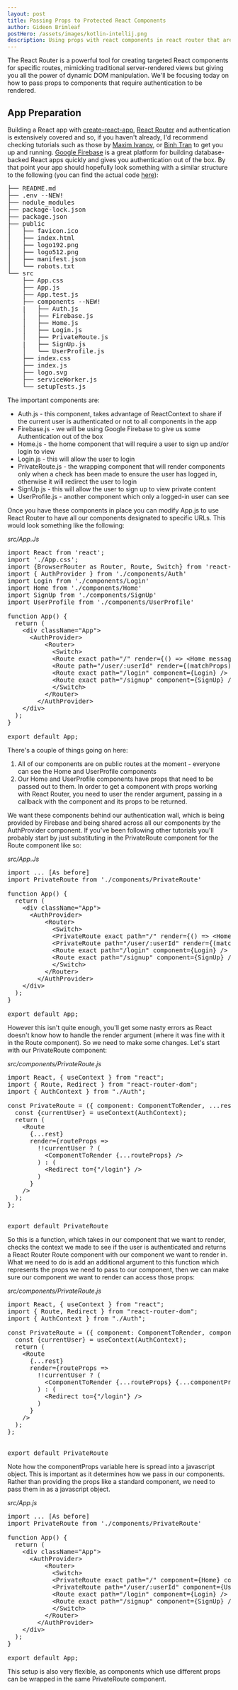 ```yaml
---
layout: post
title: Passing Props to Protected React Components
author: Gideon Brimleaf
postHero: /assets/images/kotlin-intellij.png
description: Using props with react components in react router that are protected
---
```


The React Router is a powerful tool for creating targeted React components for specific routes, mimicking traditional server-rendered views but giving you all the power of dynamic DOM manipulation. We'll be focusing today on how to pass props to components that require authentication to be rendered.

## App Preparation

Building a React app with <span class="code-snippet">[create-react-app](https://create-react-app.dev/)</span>, [React Router](https://reactrouter.com/web/guides/quick-start) and authentication is extensively covered and so, if you haven't already, I'd recommend checking tutorials such as those by [Maxim Ivanov](https://maksimivanov.com/posts/firebase-react-tutorial/), or [Binh Tran](https://medium.com/@thanhbinh.tran93/private-route-public-route-and-restricted-route-with-react-router-d50b27c15f5e#:~:text=full%20source%20code-,Private%20Route,function%20separately%20in%20utils%20folder.) to get you up and running.  [Google Firebase](https://firebase.google.com/) is a great platform for building database-backed React apps quickly and gives you authentication out of the box.  By that point your app should hopefully look something with a similar structure to the following (you can find the actual code [here](https://github.com/GideonBrimleaf/react-basic-auth-template)):

<pre class="p-2 bg-primary text-light">
├── README.md
├── .env --NEW!
├── nodule_modules
├── package-lock.json
├── package.json
├── public
│   ├── favicon.ico
│   ├── index.html
│   ├── logo192.png
│   ├── logo512.png
│   ├── manifest.json
│   └── robots.txt
└── src
    ├── App.css
    ├── App.js
    ├── App.test.js
    ├── components --NEW!
    |   ├── Auth.js
    │   ├── Firebase.js
    │   ├── Home.js
    │   ├── Login.js
    │   ├── PrivateRoute.js
    |   ├── SignUp.js
    │   └── UserProfile.js
    ├── index.css
    ├── index.js
    ├── logo.svg
    ├── serviceWorker.js
    └── setupTests.js
</pre>

The important components are:

* Auth.js - this component, takes advantage of ReactContext to share if the current user is authenticated or not to all components in the app
* Firebase.js - we will be using Google Firebase to give us some Authentication out of the box
* Home.js - the home component that will require a user to sign up and/or login to view
* Login.js - this will allow the user to login
* PrivateRoute.js - the wrapping component that will render components only when a check has been made to ensure the user has logged in, otherwise it will redirect the user to login
* SignUp.js - this will allow the user to sign up to view private content
* UserProfile.js - another component which only a logged-in user can see

Once you have these components in place you can modify App.js to use React Router to have all our components designated to specific URLs. This would look something like the following:

<span class="font-weight-bold">*src/App.Js*</span>

<pre class="p-2 bg-primary text-light">
import React from 'react';
import './App.css';
import {BrowserRouter as Router, Route, Switch} from 'react-router-dom'
import { AuthProvider } from './components/Auth'
import Login from './components/Login'
import Home from './components/Home'
import SignUp from './components/SignUp'
import UserProfile from './components/UserProfile'

function App() {
  return (
    &lt;div className=&quot;App&quot;&gt;
      &lt;AuthProvider&gt;
          &lt;Router&gt;
            &lt;Switch&gt;
            &lt;Route exact path=&quot;/&quot; render={() =&gt; &lt;Home message=&quot;Hello from the home page!&quot; /&gt;} /&gt;
            &lt;Route path=&quot;/user/:userId&quot; render={(matchProps) =&gt; &lt;UserProfile {...matchProps} profileText=&quot;Welcome to your profile&quot; /&gt;} /&gt;
            &lt;Route exact path=&quot;/login&quot; component={Login} /&gt; 
            &lt;Route exact path=&quot;/signup&quot; component={SignUp} /&gt; 
            &lt;/Switch&gt; 
          &lt;/Router&gt;
        &lt;/AuthProvider&gt;
    &lt;/div&gt;
  );
}

export default App;
</pre>

There's a couple of things going on here:

1. All of our components are on public routes at the moment - everyone can see the Home and UserProfile components
2. Our Home and UserProfile components have props that need to be passed out to them.  In order to get a component with props working with React Router, you need to user the render argument, passing in a callback with the component and its props to be returned. 

We want these components behind our authentication wall, which is being provided by Firebase and being shared across all our components by the AuthProvider component.  If you've been following other tutorials you'll probably start by just substituting in the PrivateRoute component for the Route component like so:

<span class="font-weight-bold">*src/App.Js*</span>

<pre class="p-2 bg-primary text-light">
import ... [As before]
import PrivateRoute from './components/PrivateRoute' 

function App() {
  return (
    &lt;div className=&quot;App&quot;&gt;
      &lt;AuthProvider&gt;
          &lt;Router&gt;
            &lt;Switch&gt;
            &lt;PrivateRoute exact path=&quot;/&quot; render={() =&gt; &lt;Home message=&quot;Hello from the home page!&quot; /&gt;} /&gt; { /*NEW!*/ }
            &lt;PrivateRoute path=&quot;/user/:userId&quot; render={(matchProps) =&gt; &lt;UserProfile {...matchProps} profileText=&quot;Welcome to your profile&quot; /&gt;} /&gt; { /*NEW!*/ }
            &lt;Route exact path=&quot;/login&quot; component={Login} /&gt; 
            &lt;Route exact path=&quot;/signup&quot; component={SignUp} /&gt; 
            &lt;/Switch&gt; 
          &lt;/Router&gt;
        &lt;/AuthProvider&gt;
    &lt;/div&gt;
  );
}

export default App;
</pre>

However this isn't quite enough, you'll get some nasty errors as React doesn't know how to handle the render argument (where it was fine with it in the Route component).  So we need to make some changes.  Let's start with our PrivateRoute component:

<span class="font-weight-bold">*src/components/PrivateRoute.js*</span>

<pre class="p-2 bg-primary text-light">
import React, { useContext } from "react";
import { Route, Redirect } from "react-router-dom";
import { AuthContext } from "./Auth";

const PrivateRoute = ({ component: ComponentToRender, ...rest }) => {
  const {currentUser} = useContext(AuthContext);
  return (
    &lt;Route
      {...rest}
      render={routeProps =&gt;
        !!currentUser ? (
          &lt;ComponentToRender {...routeProps} /&gt;
        ) : (
          &lt;Redirect to={&quot;/login&quot;} /&gt;
        )
      }
    /&gt;
  );
};


export default PrivateRoute
</pre>

So this is a function, which takes in our component that we want to render, checks the context we made to see if the user is authenticated and returns a React Router Route component with our component we want to render in.  What we need to do is add an additional argument to this function which represents the props we need to pass to our component, then we can make sure our component we want to render can access those props:

<span class="font-weight-bold">*src/components/PrivateRoute.js*</span>

<pre class="p-2 bg-primary text-light">
import React, { useContext } from "react";
import { Route, Redirect } from "react-router-dom";
import { AuthContext } from "./Auth";

const PrivateRoute = ({ component: ComponentToRender, componentProps, ...rest }) => {
  const {currentUser} = useContext(AuthContext);
  return (
    &lt;Route
      {...rest}
      render={routeProps =&gt;
        !!currentUser ? (
          &lt;ComponentToRender {...routeProps} {...componentProps} /&gt;
        ) : (
          &lt;Redirect to={&quot;/login&quot;} /&gt;
        )
      }
    /&gt;
  );
};


export default PrivateRoute
</pre>

Note how the componentProps variable here is spread into a javascript object.  This is important as it determines how we pass in our components.  Rather than providing the props like a standard component, we need to pass them in as a javascript object.

<span class="font-weight-bold">*src/App.js*</span>

<pre class="p-2 bg-primary text-light">
import ... [As before]
import PrivateRoute from './components/PrivateRoute' 

function App() {
  return (
    &lt;div className=&quot;App&quot;&gt;
      &lt;AuthProvider&gt;
          &lt;Router&gt;
            &lt;Switch&gt;
            &lt;PrivateRoute exact path=&quot;/&quot; component={Home} componentProps=&#123;{ message:"Hello from the home page!" }&#125; /&gt; { /*NEW!*/ }
            &lt;PrivateRoute path=&quot;/user/:userId&quot; component={UserProfile} componentProps=&#123;{ profileText:"Welcome to your profile" }&#125; /&gt; { /*NEW!*/ }
            &lt;Route exact path=&quot;/login&quot; component={Login} /&gt; 
            &lt;Route exact path=&quot;/signup&quot; component={SignUp} /&gt; 
            &lt;/Switch&gt; 
          &lt;/Router&gt;
        &lt;/AuthProvider&gt;
    &lt;/div&gt;
  );
}

export default App;
</pre>


This setup is also very flexible, as components which use different props can be wrapped in the same PrivateRoute component.  
